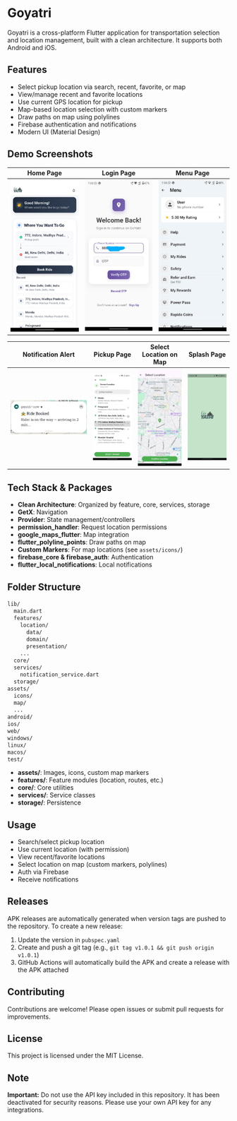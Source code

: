 # Goyatri

Goyatri is a cross-platform Flutter application for transportation selection and location management, built with a clean architecture. It supports both Android and iOS.

## Features

- Select pickup location via search, recent, favorite, or map
- View/manage recent and favorite locations
- Use current GPS location for pickup
- Map-based location selection with custom markers
- Draw paths on map using polylines
- Firebase authentication and notifications
- Modern UI (Material Design)

## Demo Screenshots

| Home Page                          | Login Page                           | Menu Page                          |
| ---------------------------------- | ------------------------------------ | ---------------------------------- |
| ![Home](demo-images/home_page.jpg) | ![Login](demo-images/login_page.jpg) | ![Menu](demo-images/menu_page.jpg) |

| Notification Alert                                  | Pickup Page                            | Select Location on Map                                     | Splash Page                            |
| --------------------------------------------------- | -------------------------------------- | ---------------------------------------------------------- | -------------------------------------- |
| ![Notification](demo-images/notification_alert.jpg) | ![Pickup](demo-images/pickup_page.jpg) | ![Select Location](demo-images/select_location_on_map.jpg) | ![Splash](demo-images/splash_page.jpg) |

## Tech Stack & Packages

- **Clean Architecture**: Organized by feature, core, services, storage
- **GetX**: Navigation
- **Provider**: State management/controllers
- **permission_handler**: Request location permissions
- **google_maps_flutter**: Map integration
- **flutter_polyline_points**: Draw paths on map
- **Custom Markers**: For map locations (see `assets/icons/`)
- **firebase_core & firebase_auth**: Authentication
- **flutter_local_notifications**: Local notifications

## Folder Structure

```
lib/
  main.dart
  features/
    location/
      data/
      domain/
      presentation/
    ...
  core/
  services/
    notification_service.dart
  storage/
assets/
  icons/
  map/
  ...
android/
ios/
web/
windows/
linux/
macos/
test/
```

- **assets/**: Images, icons, custom map markers
- **features/**: Feature modules (location, routes, etc.)
- **core/**: Core utilities
- **services/**: Service classes
- **storage/**: Persistence

## Usage

- Search/select pickup location
- Use current location (with permission)
- View recent/favorite locations
- Select location on map (custom markers, polylines)
- Auth via Firebase
- Receive notifications

## Releases

APK releases are automatically generated when version tags are pushed to the repository. To create a new release:

1. Update the version in `pubspec.yaml`
2. Create and push a git tag (e.g., `git tag v1.0.1 && git push origin v1.0.1`)
3. GitHub Actions will automatically build the APK and create a release with the APK attached

## Contributing

Contributions are welcome! Please open issues or submit pull requests for improvements.

## License

This project is licensed under the MIT License.

## Note

**Important:** Do not use the API key included in this repository. It has been deactivated for security reasons. Please use your own API key for any integrations.
